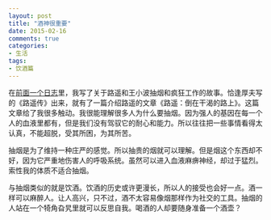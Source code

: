 ```yaml
---
layout: post
title: "酒神很重要"
date: 2015-02-16
comments: true
categories: 
- 生活
tags:
- 饮酒篇
---
```


在[前面一个日志](http://chengjun.github.io/2015/02/spring-holiday/)里，我写了关于路遥和王小波抽烟和疯狂工作的故事。恰逢厚夫写的《路遥传》出来，就有了一篇介绍路遥的文章《路遥：倒在干渴的路上》。这篇文章给了我很多触动。我很能理解很多人为什么要抽烟。因为强人的基因在每一个人的血液里都有，但是我们没有驾驭它的耐心和能力。所以往往把一些事情看得太认真，不能超脱，受其所困，为其所苦。

抽烟是为了维持一种庄严的感觉。所以抽贵的烟就可以理解。但是烟这个东西却不好，因为它严重地伤害人的呼吸系统。虽然可以进入血液麻痹神经，却过于猛烈。索性我的体质不适合抽烟。

与抽烟类似的就是饮酒。饮酒的历史或许更漫长，所以人的接受也会好一点。酒一样可以麻醉人。让人高兴，只不过，酒不太容易像烟那样作为社交的工具。抽烟的人站在一个犄角旮旯里就可以反思自我。喝酒的人却要随身准备一个酒壶？

